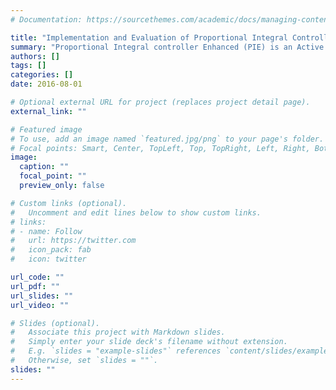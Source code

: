 ```yaml
---
# Documentation: https://sourcethemes.com/academic/docs/managing-content/

title: "Implementation and Evaluation of Proportional Integral Controller Enhanced (PIE) Algorithm in ns-3"
summary: "Proportional Integral controller Enhanced (PIE) is an Active Queue Management (AQM) mechanism designed to address the problem of bufferbloat. We implemented it as a module for ns-3 and showed that the results obtained from it are in line with those obtained from the ns-2 model of PIE."
authors: []
tags: []
categories: []
date: 2016-08-01

# Optional external URL for project (replaces project detail page).
external_link: ""

# Featured image
# To use, add an image named `featured.jpg/png` to your page's folder.
# Focal points: Smart, Center, TopLeft, Top, TopRight, Left, Right, BottomLeft, Bottom, BottomRight.
image:
  caption: ""
  focal_point: ""
  preview_only: false

# Custom links (optional).
#   Uncomment and edit lines below to show custom links.
# links:
# - name: Follow
#   url: https://twitter.com
#   icon_pack: fab
#   icon: twitter

url_code: ""
url_pdf: ""
url_slides: ""
url_video: ""

# Slides (optional).
#   Associate this project with Markdown slides.
#   Simply enter your slide deck's filename without extension.
#   E.g. `slides = "example-slides"` references `content/slides/example-slides.md`.
#   Otherwise, set `slides = ""`.
slides: ""
---
```

